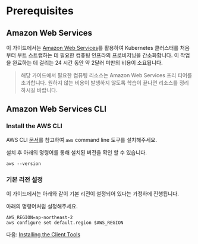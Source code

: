 # Prerequisites

## Amazon Web Services

이 가이드에서는 [Amazon Web Services](https://aws.amazon.com/)를 활용하여 Kubernetes 클러스터를 처음부터 부트 스트랩하는 데 필요한 컴퓨팅 인프라의 프로비저닝을 간소화합니다. 이 작업을 완료하는 데 걸리는 24 시간 동안 약 2달러 미만의 비용이 소요됩니다.

> 해당 가이드에서 필요한 컴퓨팅 리소스는 Amazon Web Services 프리 티어를 초과합니다. 원하지 않는 비용이 발생하지 않도록 학습이 끝나면 리소스를 정리하시길 바랍니다.

## Amazon Web Services CLI

### Install the AWS CLI

AWS CLI [문서](https://aws.amazon.com/cli/)를 참고하여 `aws` command line 도구를 설치해주세요.  

설치 후 아래의 명령어를 통해 설치된 버전을 확인 할 수 있습니다.

```
aws --version
```

### 기본 리전 설정

이 가이드에서는 아래와 같이 기본 리전이 설정되어 있다는 가정하에 진행됩니다.

아래의 명령어처럼 설정해주세요.

```
AWS_REGION=ap-northeast-2
aws configure set default.region $AWS_REGION
```

다음: [Installing the Client Tools](02-client-tools.md)
